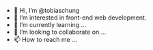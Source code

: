 - 👋 Hi, I’m @tobiaschung
- 👀 I’m interested in front-end web development.
- 🌱 I’m currently learning ...
- 💞️ I’m looking to collaborate on ...
- 📫 How to reach me ...

<!---
tobiaschung/tobiaschung is a ✨ special ✨ repository because its `README.md` (this file) appears on your GitHub profile.
You can click the Preview link to take a look at your changes.
--->
